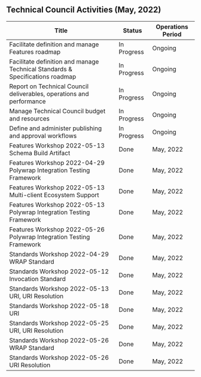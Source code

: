 

## Technical Council Activities (May, 2022)

| Title                                                                         | Status      | Operations Period |
| ----------------------------------------------------------------------------- | ----------- | ----------------- |
| Facilitate definition and manage Features roadmap                             | In Progress | Ongoing           |
| Facilitate definition and manage Technical Standards & Specifications roadmap | In Progress | Ongoing           |
| Report on Technical Council deliverables, operations and performance          | In Progress | Ongoing           |
| Manage Technical Council budget and resources                                 | In Progress | Ongoing           |
| Define and administer publishing and approval workflows                       | In Progress | Ongoing           |
| Features Workshop 2022-05-13 Schema Build Artifact                            | Done        | May, 2022         |
| Features Workshop 2022-04-29 Polywrap Integration Testing Framework           | Done        | May, 2022         |
| Features Workshop 2022-05-13 Multi-client Ecosystem Support                   | Done        | May, 2022         |
| Features Workshop 2022-05-13 Polywrap Integration Testing Framework           | Done        | May, 2022         |
| Features Workshop 2022-05-26 Polywrap Integration Testing Framework           | Done        | May, 2022         |
| Standards Workshop 2022-04-29 WRAP Standard                                   | Done        | May, 2022         |
| Standards Workshop 2022-05-12 Invocation Standard                             | Done        | May, 2022         |
| Standards Workshop 2022-05-13 URI, URI Resolution                             | Done        | May, 2022         |
| Standards Workshop 2022-05-18 URI                                             | Done        | May, 2022         |
| Standards Workshop 2022-05-25 URI, URI Resolution                             | Done        | May, 2022         |
| Standards Workshop 2022-05-26 WRAP Standard                                   | Done        | May, 2022         |
| Standards Workshop 2022-05-26 URI Resolution                                  | Done        | May, 2022         |
